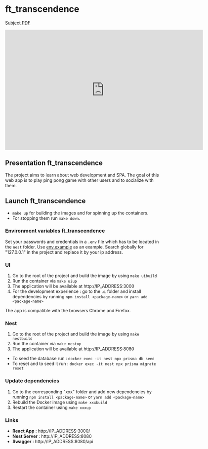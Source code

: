 # ft_transcendence

[Subject PDF](https://github.com/williamollio/ft_transcendence/blob/master/ressources/ft_transcendence.pdf)

  <iframe
    width="640"
    height="390"
    src="https://youtu.be/-wzREvnItVo"
    frameborder="0"
    allowfullscreen
  ></iframe>

## Presentation ft_transcendence

The project aims to learn about web development and SPA. The goal of this web app is to play ping pong game with other users and to socialize with them.

## Launch ft_transcendence

- `make up` for building the images and for spinning up the containers.
- For stopping them run `make down`.

### Environment variables ft_transcendence

Set your passwords and credentials in a `.env` file which has to be located in the `nest` folder.
Use [env.example](https://github.com/williamollio/ft_transcendence/blob/master/nest/env.example) as an example. Search globally for "127.0.0.1" in the project and replace it by your ip address.

### UI

1. Go to the root of the project and build the image by using `make uibuild`
2. Run the container via `make uiup`
3. The application will be available at http://IP_ADDRESS:3000
4. For the development experience : go to the `ui` folder and install dependencies by running `npm install <package-name>` or `yarn add <package-name>`

The app is compatible with the browsers Chrome and Firefox.

### Nest

1. Go to the root of the project and build the image by using `make nestbuild`
2. Run the container via `make nestup`
3. The application will be available at http://IP_ADDRESS:8080

- To seed the database run : `docker exec -it nest npx prisma db seed`
- To reset and to seed it run : `docker exec -it nest npx prisma migrate reset`

### Update dependencies

1. Go to the corresponding "xxx" folder and add new dependencies by running `npm install <package-name>` or `yarn add <package-name>`
2. Rebuild the Docker image using `make xxxbuild`
3. Restart the container using `make xxxup`

### Links

- **React App** : http://IP_ADDRESS:3000/
- **Nest Server** : http://IP_ADDRESS:8080
- **Swagger** : http://IP_ADDRESS:8080/api
